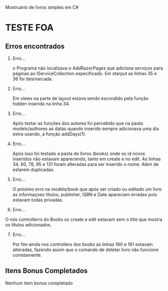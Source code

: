 Mostruário de livros simples em C#

# TESTE FOA

## Erros encontrados

1. Erro...

	o Programa não localizava o AddRazorPages que adiciona serviços para páginas ao IServiceCollection especificado. Em starput as linhas 35 e 36 foi desmarcada.

2. Erro...

	Em views na parte de layout estava sendo escondido pela função hidden inserida na linha 34.

3. Erro...

	Após testar as funções dos autores foi percebido que na pasta models/authores as datas quando inserido sempre adicionava uma dia extra usando, a função addDays(1).		

4. Erro...

	Após isso foi testado a pasta de livros (books) onde os id novos inseridos não estavam aparecendo,
tanto em create e no edit. As linhas 34, 60, 78, 95 e 131 foram alteradas para ser inserido o nome. Além de estarem duplicadas.

5. Erro...
	
	O próximo erro na models/book que após ser criado ou editado um livro 
as informaçoes titulos, publisher, ISBN e Date apareciam erradas pois estavam todas privadas.

6. Erro...

O nós controllerrs do Books os create e edit estavam sem o title que mostra os títulos adicionados.

7. Erro...
	
	Por fim ainda nos controllers dos books as linhas 160 e 161 estavam alteradas, 
 fazendo assim que o comando de deletar livro não funcione corretamente. 
	
## Itens Bonus Completados
 Nenhum item bonus completado
